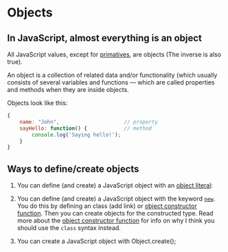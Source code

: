 # Objects

## In JavaScript, almost everything is an object
All JavaScript values, except for [primatives](primatives.md), are objects (The inverse is also true).

An object is a collection of related data and/or functionality (which usually consists of several variables and functions — which are called properties and methods when they are inside objects.

Objects look like this:
```javascript
{
    name: "John",                     // property
    sayHello: function() {            // method
        console.log('Saying hello!');
    }
}
```

## Ways to define/create objects

1. You can define (and create) a JavaScript object with an [object literal](./object-literal.md):

2. You can define (and create) a JavaScript object with the keyword [`new`](./new-operator.md). You do this by defining an class (add link) or [object constructor function](./object-constructor-function.md). Then you can create objects for the constructed type. Read more about the [object constructor function](./object-constructor-function.md) for info on why I think you should use the `class` syntax instead.

3. You can create a JavaScript object with Object.create();

